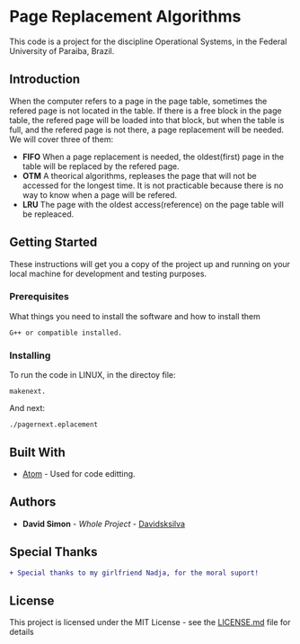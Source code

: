 # Page Replacement Algorithms

This code is a project for the discipline Operational Systems, in the Federal University of Paraiba, Brazil.

## Introduction

When the computer refers to a page in the page table, sometimes the refered page is not located in the table. If there is a free block in the page table, the refered page will be loaded into that block, but when the table is full, and the refered page is not there, a page replacement will be needed. We will cover three of them:

* **FIFO** When a page replacement is needed, the oldest(first) page in the table will be replaced by the refered page.
* **OTM** A theorical algorithms, repleases the page that will not be accessed for the longest time. It is not practicable because there is no way to know when a page will be refered.
* **LRU** The page with the oldest access(reference) on the page table will be repleaced.

## Getting Started

These instructions will get you a copy of the project up and running on your local machine for development and testing purposes.

### Prerequisites

What things you need to install the software and how to install them

```
G++ or compatible installed.
```

### Installing

To run the code in LINUX, in the directoy file:

```
makenext.
```

And next:

```
./pagernext.eplacement
```

## Built With

* [Atom](https://atom.io/) - Used for code editting.

## Authors

* **David Simon** - *Whole Project* - [Davidsksilva](https://github.com/Davidsksilva)

## Special Thanks

```diff
+ Special thanks to my girlfriend Nadja, for the moral suport!
```

## License

This project is licensed under the MIT License - see the [LICENSE.md](LICENSE.md) file for details
